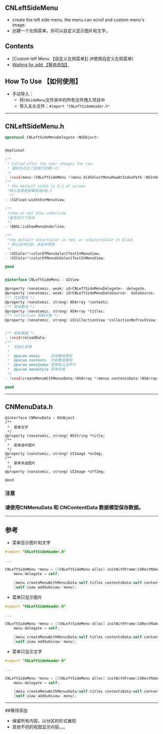 ## CNLeftSideMenu
* create the left side menu. the menu can scroll and custom menu's image.
* 创建一个左侧菜单。你可以自定义显示图片和文字。

## Contents
* [Custom left Menu 【自定义左侧菜单】] (#使用自定义左侧菜单)
* [Waiting for add 【等待添加】](#等待添加)



## <a id="使用自定义左侧菜单"></a>How To Use 【如何使用】

* 手动导入：
    * 将`CNSideMenu`文件夹中的所有文件拽入项目中
    * 导入主头文件：`#import "CNLeftSideHeader.h"`

---
## <a id="CNLeftSideMenu.h"></a>CNLeftSideMenu.h
```objective-c
@protocol CNLeftSideMenuDelegate <NSObject>


@optional

/**
 * Called after the user changes the row.
 * 通知你点击了菜单栏的哪一行 
 */
- (void)menu:(CNLeftSideMenu *)menu didSelectMenuRowAtIndexPath:(NSIndexPath *)indexPath;
/**
 * the default width is 0.2 of screen
 *默认宽度是屏幕宽度的0.2
  */
- (CGFloat)widthForMenuView;

/**
 *show or not show underline
 *是否显示下划线
 */
- (BOOL)isShowMenuUnderline;

/**
 *the default selectColor is red, or unSelectColor is black
 * 默认选中红色，未选中黑色
 */
- (UIColor*)colorOfMenuSelectTextInMenuView;
- (UIColor*)colorOfMenuUnSelectTextInMenuView;

@end


@interface CNLeftSideMenu : UIView

@property (nonatomic, weak) id<CNLeftSideMenuDelegate>  delegate;
@property (nonatomic, weak) id<CNLeftSideMenuDataSource>  dataSource;
/** 内容数组 */
@property (nonatomic, strong) NSArray *contents;
/** 菜单数组 */
@property (nonatomic, strong) NSArray *titles;
/** collection 刷新对象 */
@property (nonatomic, strong) UICollectionView *collectionRefreshView;


/** 刷新数据 */
- (void)reloadData;
/**
 *  初始化菜单
 *
 *  @param menus     菜单数组模型
 *  @param contents  内容数组模型
 *  @param menuIndex 菜单默认选中行
 *  @param menuStyle 菜单风格
 */
- (void)createMenuWithMenusData:(NSArray *)menus contentsData:(NSArray *)contents defaultIndex:(NSIndexPath*)menuIndex andMenuViewStyle:(CNLeftMenuStyle)menuStyle;

@end
```
---
## <a id="CNMenuData.h"></a>CNMenuData.h
```
@interface CNMenuData : NSObject
/**
 *  菜单文字
 */
@property (nonatomic, strong) NSString *title;
/**
 *  菜单选中图片
 */
@property (nonatomic, strong) UIImage *onImg;
/**
 *  菜单未选图片
 */
@property (nonatomic, strong) UIImage *offImg;

@end
```
### 注意

###  请使用CNMenuData 和 CNContentData 数据模型保存数据。
---
## <a id="参考"></a>参考



* 菜单显示图片和文字


```objective-c
#import "CNLeftSideHeader.h"

...

CNLeftSideMenu *menu = [[CNLeftSideMenu alloc] initWithFrame:CGRectMake(0, 64, self.view.bounds.size.width, self.view.bounds.size.height)];
    menu.delegate = self;  

    [menu createMenuWithMenusData:self.titles contentsData:self.content1 defaultIndex:self.index andMenuViewStyle:CNLeftMenuStyleImageAndText];
    [self.view addSubview: menu];

```

* 菜单只显示图片

```objective-c
#import "CNLeftSideHeader.h"

...

CNLeftSideMenu *menu = [[CNLeftSideMenu alloc] initWithFrame:CGRectMake(0, 64, self.view.bounds.size.width, self.view.bounds.size.height)];
    menu.delegate = self;  

    [menu createMenuWithMenusData:self.titles contentsData:self.content1 defaultIndex:self.index andMenuViewStyle:CNLeftMenuStyleOnlyImage];
    [self.view addSubview: menu];

```
* 菜单只显示文字


```objective-c
#import "CNLeftSideHeader.h"

...

CNLeftSideMenu *menu = [[CNLeftSideMenu alloc] initWithFrame:CGRectMake(0, 64, self.view.bounds.size.width, self.view.bounds.size.height)];
    menu.delegate = self;  

    [menu createMenuWithMenusData:self.titles contentsData:self.content1 defaultIndex:self.index andMenuViewStyle:CNLeftMenuStyleOnlyText];
    [self.view addSubview: menu];

```

---

##<a id="等待添加"></a>等待添加
* 保留所有内容，以分区的形式展现
* 其他不同的视图显示内容。。。